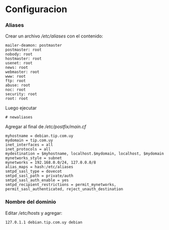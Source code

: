 # Configuracion

### Aliases

Crear un archivo */etc/aliases* con el contenido:
```
mailer-deamon: postmaster
postmaster: root
nobody: root
hostmaster: root
usenet: root
news: root
webmaster: root
www: root
ftp: root
abuse: root
noc: root
security: root
root: root
```

Luego ejecutar

`# newaliases`

Agregar al final de */etc/postfix/main.cf*
```
myhostname = debian.tip.com.uy
mydomain = tip.com.uy
inet_interfaces = all
inet_protocols = all
mydestination = $myhostname, localhost.$mydomain, localhost, $mydomain
mynetworks_style = subnet
mynetworks = 192.168.0.0/24, 127.0.0.0/8
alias_maps = hash:/etc/aliases
smtpd_sasl_type = dovecot
smtpd_sasl_path = private/auth
smtpd_sasl_auth_enable = yes
smtpd_recipient_restrictions = permit_mynetworks, permit_sasl_authenticated, reject_unauth_destination
```

### Nombre del dominio
Editar */etc/hosts* y agregar:
```
127.0.1.1 debian.tip.com.uy debian
```
